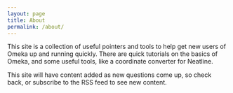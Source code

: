 ```yaml
---
layout: page
title: About
permalink: /about/
---
```


This site is a collection of useful pointers and tools to help get new users
of Omeka up and running quickly. There are quick tutorials on the basics of
Omeka, and some useful tools, like a coordinate converter for Neatline.

This site will have content added as new questions come up, so check back, or
subscribe to the RSS feed to see new content.
